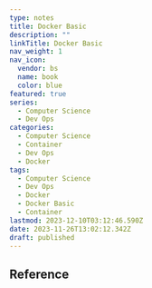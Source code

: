 ```yaml
---
type: notes
title: Docker Basic
description: ""
linkTitle: Docker Basic
nav_weight: 1
nav_icon:
  vendor: bs
  name: book
  color: blue
featured: true
series:
  - Computer Science
  - Dev Ops
categories:
  - Computer Science
  - Container
  - Dev Ops
  - Docker
tags:
  - Computer Science
  - Dev Ops
  - Docker
  - Docker Basic
  - Container
lastmod: 2023-12-10T03:12:46.590Z
date: 2023-11-26T13:02:12.342Z
draft: published
---
```


## Reference
